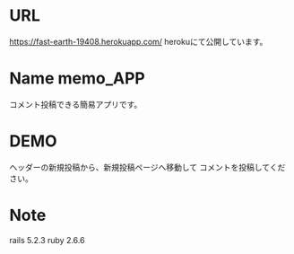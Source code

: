 # URL
https://fast-earth-19408.herokuapp.com/
herokuにて公開しています。

# Name memo_APP
コメント投稿できる簡易アプリです。

# DEMO
ヘッダーの新規投稿から、新規投稿ページへ移動して
コメントを投稿してください。

# Note
rails 5.2.3
ruby 2.6.6